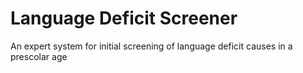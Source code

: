 # Language Deficit Screener
An expert system for initial screening of language deficit causes in a prescolar age
